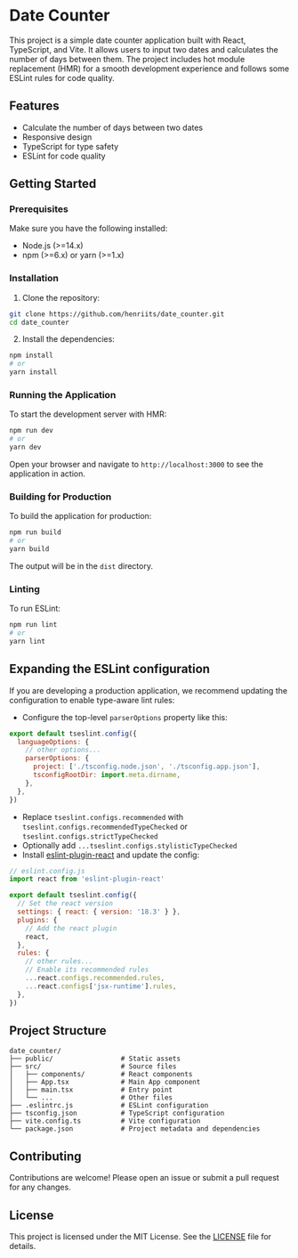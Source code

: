 # Date Counter

This project is a simple date counter application built with React, TypeScript, and Vite. It allows users to input two dates and calculates the number of days between them. The project includes hot module replacement (HMR) for a smooth development experience and follows some ESLint rules for code quality.

## Features

- Calculate the number of days between two dates
- Responsive design
- TypeScript for type safety
- ESLint for code quality

## Getting Started

### Prerequisites

Make sure you have the following installed:

- Node.js (>=14.x)
- npm (>=6.x) or yarn (>=1.x)

### Installation

1. Clone the repository:

```sh
git clone https://github.com/henriits/date_counter.git
cd date_counter
```

2. Install the dependencies:

```sh
npm install
# or
yarn install
```

### Running the Application

To start the development server with HMR:

```sh
npm run dev
# or
yarn dev
```

Open your browser and navigate to `http://localhost:3000` to see the application in action.

### Building for Production

To build the application for production:

```sh
npm run build
# or
yarn build
```

The output will be in the `dist` directory.

### Linting

To run ESLint:

```sh
npm run lint
# or
yarn lint
```

## Expanding the ESLint configuration

If you are developing a production application, we recommend updating the configuration to enable type-aware lint rules:

- Configure the top-level `parserOptions` property like this:

```js
export default tseslint.config({
  languageOptions: {
    // other options...
    parserOptions: {
      project: ['./tsconfig.node.json', './tsconfig.app.json'],
      tsconfigRootDir: import.meta.dirname,
    },
  },
})
```

- Replace `tseslint.configs.recommended` with `tseslint.configs.recommendedTypeChecked` or `tseslint.configs.strictTypeChecked`
- Optionally add `...tseslint.configs.stylisticTypeChecked`
- Install [eslint-plugin-react](https://github.com/jsx-eslint/eslint-plugin-react) and update the config:

```js
// eslint.config.js
import react from 'eslint-plugin-react'

export default tseslint.config({
  // Set the react version
  settings: { react: { version: '18.3' } },
  plugins: {
    // Add the react plugin
    react,
  },
  rules: {
    // other rules...
    // Enable its recommended rules
    ...react.configs.recommended.rules,
    ...react.configs['jsx-runtime'].rules,
  },
})
```

## Project Structure

```
date_counter/
├── public/                 # Static assets
├── src/                    # Source files
│   ├── components/         # React components
│   ├── App.tsx             # Main App component
│   ├── main.tsx            # Entry point
│   └── ...                 # Other files
├── .eslintrc.js            # ESLint configuration
├── tsconfig.json           # TypeScript configuration
├── vite.config.ts          # Vite configuration
└── package.json            # Project metadata and dependencies
```

## Contributing

Contributions are welcome! Please open an issue or submit a pull request for any changes.

## License

This project is licensed under the MIT License. See the [LICENSE](LICENSE) file for details.
